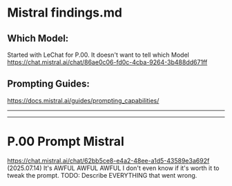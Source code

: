 # Mistral findings.md

## Which Model:

Started with LeChat for P.00. 
It doesn't want to tell which Model
https://chat.mistral.ai/chat/86ae0c06-fd0c-4cba-9264-3b488dd671ff

## Prompting Guides:

https://docs.mistral.ai/guides/prompting_capabilities/

---
---

# P.00 Prompt Mistral
https://chat.mistral.ai/chat/62bb5ce8-e4a2-48ee-a1d5-43589e3a692f
(2025.07.14)
It's AWFUL AWFUL AWFUL
I don't even know if it's worth it to tweak the prompt. 
TODO: Describe EVERYTHING that went wrong. 